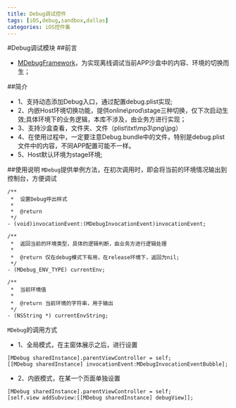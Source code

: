 ```yaml
---
title: Debug调试控件
tags: [iOS,debug,sandbox,dallas] 
categories: iOS控件集
---
```

#Debug调试模块
##前言
* [MDebugFramework](https://github.com/was0107/MDebugFramework)，为实现离线调试当前APP沙盒中的内容、环境的切换而生；

##简介
* 1、支持动态添加Debug入口，通过配置debug.plist实现;
* 2、内嵌Host环境切换功能，提供online\prod\stage三种切换，仅下次启动生效;具体环境下的业务逻辑，本库不涉及，由业务方进行实现；
* 3、支持沙盒查看，文件夹、文件（plist\txt\mp3\png\jpg）
* 4、在使用过程中，一定要注意Debug.bundle中的文件，特别是debug.plist文件中的内容，不同APP配置可能不一样。
* 5、Host默认环境为stage环境;

##使用说明
`MDebug`提供单例方法，在初次调用时，即会将当前的环境情况输出到控制台，方便调试
```
/**
 *  设置Debug呼出样式
 *
 *  @return
 */
- (void)invocationEvent:(MDebugInvocationEvent)invocationEvent;

/**
 *  返回当前的环境类型，具体的逻辑判断，由业务方进行逻辑处理
 *
 *  @return 仅在debug模式下有用，在release环境下，返回为nil;
 */
- (MDebug_ENV_TYPE) currentEnv;

/**
 *  当前环境值
 *
 *  @return 当前环境的字符串，用于输出
 */
- (NSString *) currentEnvString;
```
`MDebug`的调用方式
* 1、全局模式，在主窗体展示之后，进行设置
```
[MDebug sharedInstance].parentViewController = self;
[[MDebug sharedInstance] invocationEvent:MDebugInvocationEventBubble];
```
* 2、内嵌模式，在某一个页面单独设置
```
[MDebug sharedInstance].parentViewController = self;
[self.view addSubview:[[MDebug sharedInstance] debugView]];
```
